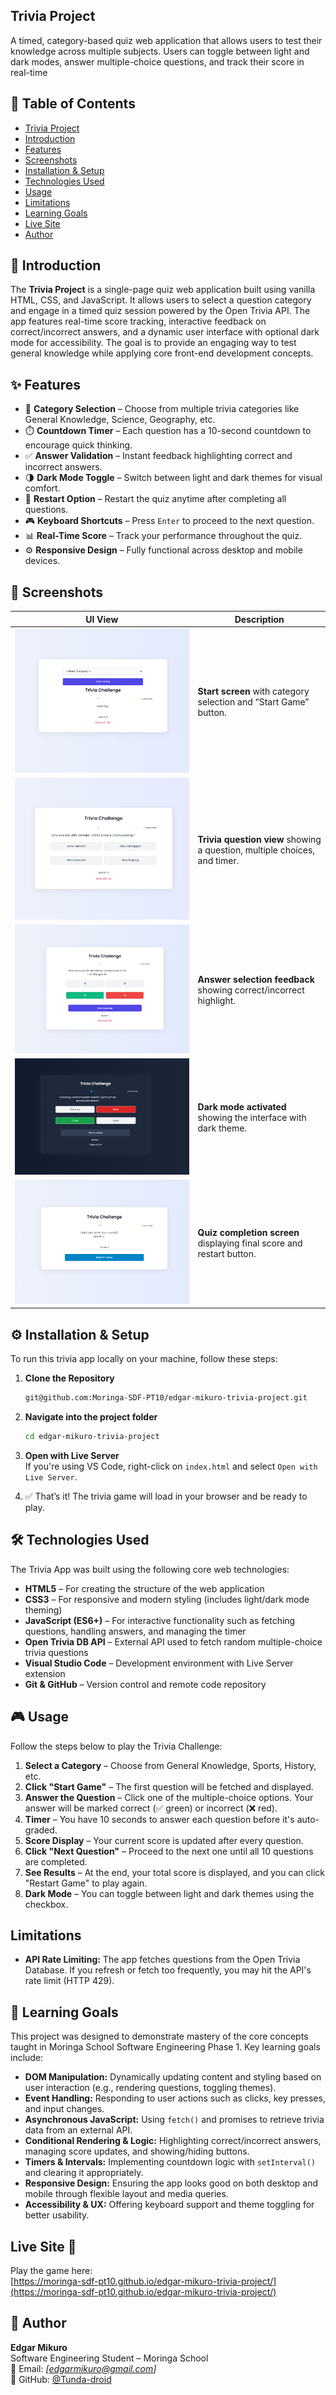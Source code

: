 ## Trivia Project
A timed, category-based quiz web application that allows users to test their knowledge across multiple subjects. Users can toggle between light and dark modes, answer multiple-choice questions, and track their score in real-time

## 📑 Table of Contents

- [Trivia Project](#trivia-project)
- [Introduction](#-introduction)
- [Features](#-features)
- [Screenshots](#-screenshots)
- [Installation & Setup](#️-installation--setup)
- [Technologies Used](#️-technologies-used)
- [Usage](#-usage)
- [Limitations](#limitations)
- [Learning Goals](#-learning-goals)
- [Live Site](#live-site)
- [Author](#-author)


## 🧠 Introduction
The **Trivia Project** is a single-page quiz web application built using vanilla HTML, CSS, and JavaScript. It allows users to select a question category and engage in a timed quiz session powered by the Open Trivia API. The app features real-time score tracking, interactive feedback on correct/incorrect answers, and a dynamic user interface with optional dark mode for accessibility. The goal is to provide an engaging way to test general knowledge while applying core front-end development concepts.

## ✨ Features
- 🎯 **Category Selection** – Choose from multiple trivia categories like General Knowledge, Science, Geography, etc.  
- ⏱️ **Countdown Timer** – Each question has a 10-second countdown to encourage quick thinking.  
- ✅ **Answer Validation** – Instant feedback highlighting correct and incorrect answers.  
- 🌗 **Dark Mode Toggle** – Switch between light and dark themes for visual comfort.  
- 🔄 **Restart Option** – Restart the quiz anytime after completing all questions.  
- 🎮 **Keyboard Shortcuts** – Press `Enter` to proceed to the next question.  
- 📊 **Real-Time Score** – Track your performance throughout the quiz.  
- ⚙️ **Responsive Design** – Fully functional across desktop and mobile devices.

## 📸 Screenshots

| UI View | Description |
|--------|-------------|
| ![Start Screen](./assets/Screenshot1.png) | **Start screen** with category selection and “Start Game” button. |
| ![Question Screen](./assets/Screenshot2.png) | **Trivia question view** showing a question, multiple choices, and timer. |
| ![Answer Feedback](./assets/Screenshot3.png) | **Answer selection feedback** showing correct/incorrect highlight. |
| ![Dark Mode](./assets/Screenshot4.png) | **Dark mode activated** showing the interface with dark theme. |
| ![Completion Screen](./assets/Screenshot5.png) | **Quiz completion screen** displaying final score and restart button. |

## ⚙️ Installation & Setup
To run this trivia app locally on your machine, follow these steps:

1. **Clone the Repository**  
   ```bash
   git@github.com:Moringa-SDF-PT10/edgar-mikuro-trivia-project.git
   ```

2. **Navigate into the project folder**  
   ```bash
   cd edgar-mikuro-trivia-project
   ```

3. **Open with Live Server**  
   If you're using VS Code, right-click on `index.html` and select `Open with Live Server`.

4. ✅ That’s it! The trivia game will load in your browser and be ready to play.

## 🛠️ Technologies Used
The Trivia App was built using the following core web technologies:

- **HTML5** – For creating the structure of the web application  
- **CSS3** – For responsive and modern styling (includes light/dark mode theming)  
- **JavaScript (ES6+)** – For interactive functionality such as fetching questions, handling answers, and managing the timer  
- **Open Trivia DB API** – External API used to fetch random multiple-choice trivia questions  
- **Visual Studio Code** – Development environment with Live Server extension  
- **Git & GitHub** – Version control and remote code repository  

## 🎮 Usage
Follow the steps below to play the Trivia Challenge:

1. **Select a Category** – Choose from General Knowledge, Sports, History, etc.  
2. **Click "Start Game"** – The first question will be fetched and displayed.  
3. **Answer the Question** – Click one of the multiple-choice options. Your answer will be marked correct (✅ green) or incorrect (❌ red).  
4. **Timer** – You have 10 seconds to answer each question before it's auto-graded.  
5. **Score Display** – Your current score is updated after every question.  
6. **Click "Next Question"** – Proceed to the next one until all 10 questions are completed.  
7. **See Results** – At the end, your total score is displayed, and you can click "Restart Game" to play again.  
8. **Dark Mode** – You can toggle between light and dark themes using the checkbox.

## Limitations
- **API Rate Limiting:** The app fetches questions from the Open Trivia Database. If you refresh or fetch too frequently, you may hit the API's rate limit (HTTP 429).

## 🎯 Learning Goals
This project was designed to demonstrate mastery of the core concepts taught in Moringa School Software Engineering Phase 1. Key learning goals include:

- **DOM Manipulation:** Dynamically updating content and styling based on user interaction (e.g., rendering questions, toggling themes).
- **Event Handling:** Responding to user actions such as clicks, key presses, and input changes.
- **Asynchronous JavaScript:** Using `fetch()` and promises to retrieve trivia data from an external API.
- **Conditional Rendering & Logic:** Highlighting correct/incorrect answers, managing score updates, and showing/hiding buttons.
- **Timers & Intervals:** Implementing countdown logic with `setInterval()` and clearing it appropriately.
- **Responsive Design:** Ensuring the app looks good on both desktop and mobile through flexible layout and media queries.
- **Accessibility & UX:** Offering keyboard support and theme toggling for better usability.

## Live Site 🔗
Play the game here:  
[https://moringa-sdf-pt10.github.io/edgar-mikuro-trivia-project/](https://moringa-sdf-pt10.github.io/edgar-mikuro-trivia-project/)

## 👤 Author
**Edgar Mikuro**  
Software Engineering Student – Moringa School  
📧 Email: *[edgarmikuro@gmail.com]*  
🔗 GitHub: [@Tunda-droid](https://github.com/Tunda-droid)
